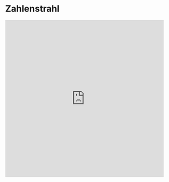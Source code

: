 # Zahlenstrahl
<iframe src="https://learningapps.org/watch?app=17479" style="border:0px;width:100%;height:500px" webkitallowfullscreen="true" mozallowfullscreen="true"></iframe>